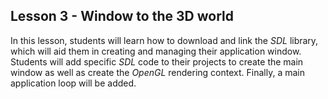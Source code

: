 ## Lesson 3 - Window to the 3D world

In this lesson, students will learn how to download and link the <i>SDL</i> library, which will aid them in creating and managing their application window. Students will add specific <i>SDL</i> code to their projects to create the main window as well as create the <i>OpenGL</i> rendering context. Finally, a main application loop will be added.

